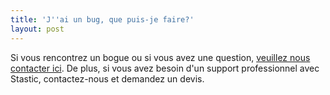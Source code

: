 ```yaml
---
title: 'J''ai un bug, que puis-je faire?'
layout: post
---
```

Si vous rencontrez un bogue ou si vous avez une question, [veuillez nous contacter ici](https://www.stastic.net/contact.html). De plus, si vous avez besoin d'un support professionnel avec Stastic, contactez-nous et demandez un devis.

